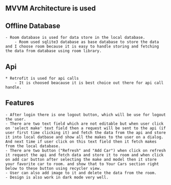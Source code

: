
## MVVM Architecture is used

## Offline Database 
    - Room database is used for data store in the local database.
        - Room used sqlite3 database as base database to store the data and I choose room because it is easy to handle storing and fetching the data from database using room library.
## Api
    * Retrofit is used for api calls
        - It is choosed beacause it is best choice out there for api call handle.

## Features 
    - After login there is one logout button, which will be use for logout the user.
    - There are two text field which are not editable but when user click on 'select make' text field then a request will be sent to the api (if user first time clicking it) and fetch the data from the api and store it into local datbase and show all the makes to the user on a dialog. And next time if user click on this text field then it fetch makes from the local database.
    - There are two button ("Refresh" and "Add Car") when click on refresh it request the api and fetch data and store it to room and when click on add car button after selecting the make and model then it store your favorite car to room. and show that to Your Cars section right below to these button using recycler view.
    - User can also add image to it and delete the data from the room.
    - Design is also work in dark mode very well.

